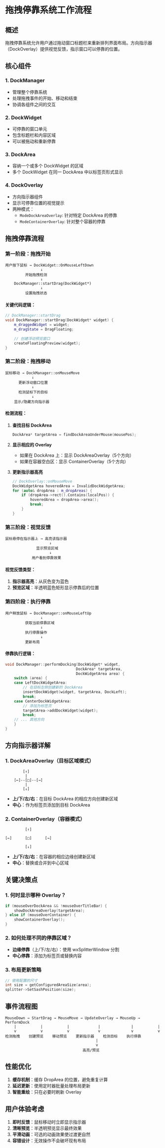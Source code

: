 # 拖拽停靠系统工作流程

## 概述

拖拽停靠系统允许用户通过拖动窗口标题栏来重新排列界面布局。方向指示器（DockOverlay）提供视觉反馈，指示窗口可以停靠的位置。

## 核心组件

### 1. DockManager
- 管理整个停靠系统
- 处理拖拽事件的开始、移动和结束
- 协调各组件之间的交互

### 2. DockWidget
- 可停靠的窗口单元
- 包含标题栏和内容区域
- 可以被拖动和重新停靠

### 3. DockArea
- 容纳一个或多个 DockWidget 的区域
- 多个 DockWidget 在同一 DockArea 中以标签页形式显示

### 4. DockOverlay
- 方向指示器组件
- 显示可停靠位置的视觉提示
- 两种模式：
  - `ModeDockAreaOverlay`: 针对特定 DockArea 的停靠
  - `ModeContainerOverlay`: 针对整个容器的停靠

## 拖拽停靠流程

### 第一阶段：拖拽开始

```
用户按下鼠标 → DockWidget::OnMouseLeftDown
                ↓
         开始拖拽检测
                ↓
    DockManager::startDrag(DockWidget*)
                ↓
         设置拖拽状态
```

#### 关键代码逻辑：
```cpp
// DockManager::startDrag
void DockManager::startDrag(DockWidget* widget) {
    m_draggedWidget = widget;
    m_dragState = DragFloating;
    
    // 创建浮动预览窗口
    createFloatingPreview(widget);
}
```

### 第二阶段：拖拽移动

```
鼠标移动 → DockManager::onMouseMove
            ↓
      更新浮动窗口位置
            ↓
      检测鼠标下的目标
            ↓
    显示/隐藏方向指示器
```

#### 检测流程：
1. **查找目标 DockArea**
   ```cpp
   DockArea* targetArea = findDockAreaUnderMouse(mousePos);
   ```

2. **显示相应的 Overlay**
   - 如果在 DockArea 上：显示 DockAreaOverlay（5个方向）
   - 如果在容器空白区：显示 ContainerOverlay（5个方向）

3. **更新指示器高亮**
   ```cpp
   // DockOverlay::onMouseMove
   DockWidgetArea hoveredArea = InvalidDockWidgetArea;
   for (auto& dropArea : m_dropAreas) {
       if (dropArea->rect().Contains(localPos)) {
           hoveredArea = dropArea->area();
           break;
       }
   }
   ```

### 第三阶段：视觉反馈

```
鼠标悬停在指示器上 → 高亮该指示器
                    ↓
              显示预览区域
                    ↓
            用户看到停靠效果
```

#### 视觉反馈类型：
1. **指示器高亮**：从灰色变为蓝色
2. **预览区域**：半透明蓝色矩形显示停靠后的位置

### 第四阶段：执行停靠

```
用户释放鼠标 → DockManager::onMouseLeftUp
                ↓
         获取当前停靠区域
                ↓
         执行停靠操作
                ↓
         更新布局
```

#### 停靠执行逻辑：
```cpp
void DockManager::performDocking(DockWidget* widget, 
                                DockArea* targetArea, 
                                DockWidgetArea area) {
    switch (area) {
    case LeftDockWidgetArea:
        // 在目标左侧创建新的 DockArea
        insertDockWidget(widget, targetArea, DockLeft);
        break;
    case CenterDockWidgetArea:
        // 添加为标签页
        targetArea->addDockWidget(widget);
        break;
    // ... 其他方向
    }
}
```

## 方向指示器详解

### 1. DockAreaOverlay（目标区域模式）
```
        [↑]
         |
    [←]--[□]--[→]
         |
        [↓]
```
- **上/下/左/右**：在目标 DockArea 的相应方向创建新区域
- **中心**：作为标签页添加到目标 DockArea

### 2. ContainerOverlay（容器模式）
```
         [↑]
         
[←]      [□]      [→]

         [↓]
```
- **上/下/左/右**：在容器的相应边缘创建新区域
- **中心**：替换或合并到中心区域

## 关键决策点

### 1. 何时显示哪种 Overlay？
```cpp
if (mouseOverDockArea && !mouseOverTitleBar) {
    showDockAreaOverlay(targetArea);
} else if (mouseOverContainer) {
    showContainerOverlay();
}
```

### 2. 如何处理不同的停靠区域？
- **边缘停靠**（上/下/左/右）：使用 wxSplitterWindow 分割
- **中心停靠**：添加为标签页或替换内容

### 3. 布局更新策略
```cpp
// 使用配置的尺寸
int size = getConfiguredAreaSize(area);
splitter->SetSashPosition(size);
```

## 事件流程图

```
MouseDown → StartDrag → MouseMove → UpdateOverlay → MouseUp → PerformDock
    |           |           |             |              |           |
    v           v           v             v              v           v
检测拖拽    创建预览    移动预览    更新指示器    检测目标    执行停靠
                                         |
                                         v
                                   高亮/预览
```

## 性能优化

1. **缓存机制**：缓存 DropArea 的位置，避免重复计算
2. **延迟更新**：使用定时器批量处理布局更新
3. **智能重绘**：只在必要时刷新 Overlay

## 用户体验考虑

1. **即时反馈**：鼠标移动时立即显示指示器
2. **清晰预览**：半透明预览显示最终效果
3. **平滑动画**：可选的动画效果使过渡更自然
4. **容错设计**：无效操作不会破坏现有布局